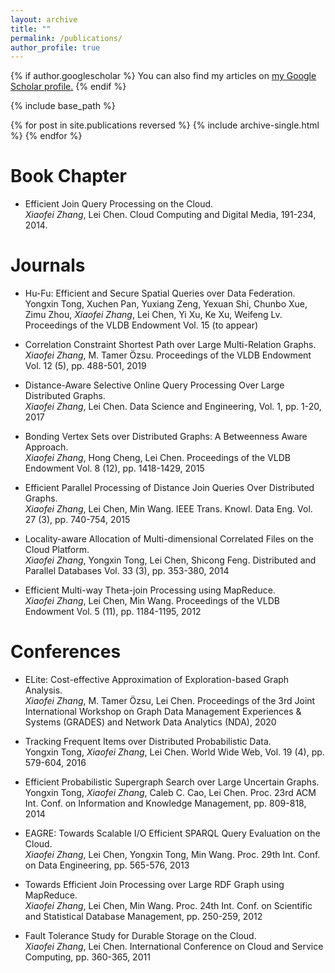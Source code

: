 ```yaml
---
layout: archive
title: ""
permalink: /publications/
author_profile: true
---
```


{% if author.googlescholar %}
  You can also find my articles on <u><a href="{{author.googlescholar}}">my Google Scholar profile</a>.</u>
{% endif %}

{% include base_path %}

{% for post in site.publications reversed %}
  {% include archive-single.html %}
{% endfor %}



Book Chapter
=======
* Efficient Join Query Processing on the Cloud.  
_Xiaofei Zhang_, Lei Chen. Cloud Computing and Digital Media, 191-234, 2014.

Journals 
=======
* Hu-Fu: Efficient and Secure Spatial Queries over Data Federation. 
Yongxin Tong, Xuchen Pan, Yuxiang Zeng, Yexuan Shi, Chunbo Xue, Zimu Zhou, _Xiaofei Zhang_, Lei Chen, Yi Xu, Ke Xu, Weifeng Lv. Proceedings of the VLDB Endowment Vol. 15 (to appear)

* Correlation Constraint Shortest Path over Large Multi-Relation Graphs.  
_Xiaofei Zhang_, M. Tamer Özsu. Proceedings of the VLDB Endowment Vol. 12 (5), pp. 488-501, 2019

* Distance-Aware Selective Online Query Processing Over Large Distributed Graphs.  
_Xiaofei Zhang_, Lei Chen. Data Science and Engineering, Vol. 1, pp. 1-20, 2017

* Bonding Vertex Sets over Distributed Graphs: A Betweenness Aware Approach.  
_Xiaofei Zhang_, Hong Cheng, Lei Chen. Proceedings of the VLDB Endowment Vol. 8 (12), pp. 1418-1429, 2015

* Efficient Parallel Processing of Distance Join Queries Over Distributed Graphs.  
_Xiaofei Zhang_, Lei Chen, Min Wang. IEEE Trans. Knowl. Data Eng. Vol. 27 (3), pp. 740-754, 2015 

* Locality-aware Allocation of Multi-dimensional Correlated Files on the Cloud Platform.  
_Xiaofei Zhang_, Yongxin Tong, Lei Chen, Shicong Feng. Distributed and Parallel Databases Vol. 33 (3), pp. 353-380, 2014

* Efficient Multi-way Theta-join Processing using MapReduce.  
_Xiaofei Zhang_, Lei Chen, Min Wang. Proceedings of the VLDB Endowment Vol. 5 (11), pp. 1184-1195, 2012

Conferences
=======
* ELite: Cost-effective Approximation of Exploration-based Graph Analysis.  
_Xiaofei Zhang_, M. Tamer Özsu, Lei Chen. Proceedings of the 3rd Joint International Workshop on Graph Data Management Experiences & Systems (GRADES) and Network Data Analytics (NDA), 2020

* Tracking Frequent Items over Distributed Probabilistic Data.  
Yongxin Tong, _Xiaofei Zhang_, Lei Chen. World Wide Web, Vol. 19 (4), pp. 579-604, 2016

* Efficient Probabilistic Supergraph Search over Large Uncertain Graphs.  
Yongxin Tong, _Xiaofei Zhang_, Caleb C. Cao, Lei Chen. Proc. 23rd ACM Int. Conf. on Information and Knowledge Management, pp. 809-818, 2014 

* EAGRE: Towards Scalable I/O Efficient SPARQL Query Evaluation on the Cloud.  
_Xiaofei Zhang_, Lei Chen, Yongxin Tong, Min Wang. Proc. 29th Int. Conf. on Data Engineering, pp. 565-576, 2013

* Towards Efficient Join Processing over Large RDF Graph using MapReduce.  
_Xiaofei Zhang_, Lei Chen, Min Wang. Proc. 24th Int. Conf. on Scientific and Statistical  Database Management, pp. 250-259, 2012

* Fault Tolerance Study for Durable Storage on the Cloud.  
_Xiaofei Zhang_, Lei Chen. International Conference on Cloud and Service Computing, pp. 360-365, 2011